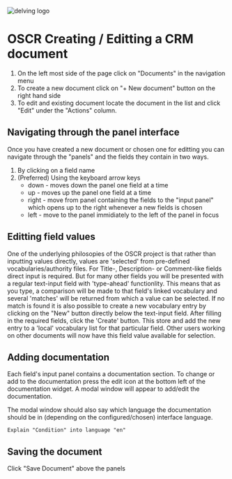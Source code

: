 ![delving logo](http://delving.eu/sites/all/themes/delving_pool/logo.png)

# OSCR Creating / Editting a CRM document

1. On the left most side of the page click on "Documents" in the navigation menu
2. To create a new document click on "+ New document" button on the right hand side
3. To edit and existing document locate the document in the list and click "Edit" under the "Actions" column.

## Navigating through the panel interface
Once you have created a new document or chosen one for editting you can navigate through the "panels" and the fields they contain in two ways.

1.	By clicking on a field name
2.	(Preferred) Using the keyboard arrow keys
	* down - moves down the panel one field at a time
	* up - moves up the panel one field at a time
	* right - move from panel containing the fields to the "input panel" which opens up to the right whenever a new fields is chosen
	* left - move to the panel immidiately to the left of the panel in focus
	
## Editting field values
One of the underlying philosopies of the OSCR project is that rather than inputting values directly, values are 'selected' from pre-defined vocabularies/authority files. For Title-, Description- or Comment-like fields direct input is required. But for many other fields you will be presented with a regular text-input field with 'type-ahead' functionlity. This means that as you type, a comparison will be made to that field's linked vocabulary and several 'matches' will be returned from which a value can be selected. If no match is found it is also possible to create a new vocabulary entry by clicking on the "New" button directly below the text-input field. After filling in the required fields, click the 'Create' button. This store and add the new entry to a 'local' vocabulary list for that particular field. Other users working on other documents will now have this field value available for selection.

## Adding documentation
Each field's input panel contains a documentation section. To change or add to the documentation press the edit icon at the bottom left of the documentation widget. A modal window will appear to add/edit the documentation. 

The modal window should also say which language the documentation should be in (depending on the configured/chosen) interface language.

	Explain "Condition" into language "en"

## Saving the document
Click "Save Document" above the panels

